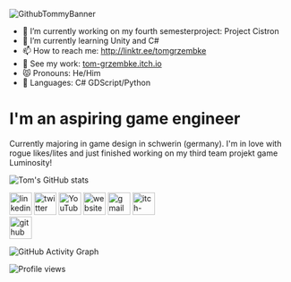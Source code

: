 ![GithubTommyBanner](https://user-images.githubusercontent.com/107462457/233621250-8617484f-340f-4adb-b794-f5b8448cad8e.png)

- 🔭 I’m currently working on my fourth semesterproject: Project Cistron
- 🌱 I’m currently learning Unity and C#
- 📫 How to reach me: http://linktr.ee/tomgrzembke
- 👾 See my work: [tom-grzembke.itch.io](https://tom-grzembke.itch.io)
- 😾 Pronouns: He/Him
- 📗 Languages: C# GDScript/Python


# I'm an aspiring game engineer
Currently majoring in game design in schwerin (germany).
I'm in love with rogue likes/lites and just finished working on my third team projekt game Luminosity!

![Tom's GitHub stats](https://github-readme-stats.vercel.app/api?username=tomgrzembke&theme=dark&show_icons=true)


[<img src='https://cdn.jsdelivr.net/npm/simple-icons@3.0.1/icons/linkedin.svg' alt='linkedin' height='40'>](https://www.linkedin.com/in/https://www.linkedin.com/in/tom-grzembke-33701a262//)  [<img src='https://cdn.jsdelivr.net/npm/simple-icons@3.0.1/icons/twitter.svg' alt='twitter' height='40'>](https://twitter.com/https://twitter.com/tommyaturwindow)  [<img src='https://cdn.jsdelivr.net/npm/simple-icons@3.0.1/icons/youtube.svg' alt='YouTube' height='40'>](https://www.youtube.com/channel/https://www.youtube.com/channel/UCwj4prmUrsabkZElNnRQOsw)  [<img src='https://cdn.jsdelivr.net/npm/simple-icons@3.0.1/icons/icloud.svg' alt='website' height='40'>](https://linktr.ee/tomgrzembke)  [<img src='https://cdn.jsdelivr.net/npm/simple-icons@3.0.1/icons/gmail.svg' alt='gmail' height='40'>](grzembketom@gmail.com)  [<img src='https://cdn.jsdelivr.net/npm/simple-icons@3.0.1/icons/itch-dot-io.svg' alt='itch-dot-io' height='40'>](https://tom-grzembke.itch.io)  
[<img src='https://cdn.jsdelivr.net/npm/simple-icons@3.0.1/icons/github.svg' alt='github' height='40'>](https://github.com/tomgrzembke)  

![GitHub Activity Graph](https://activity-graph.herokuapp.com/graph?username=tomgrzembke)  

![Profile views](https://gpvc.arturio.dev/tomgrzembke)  
